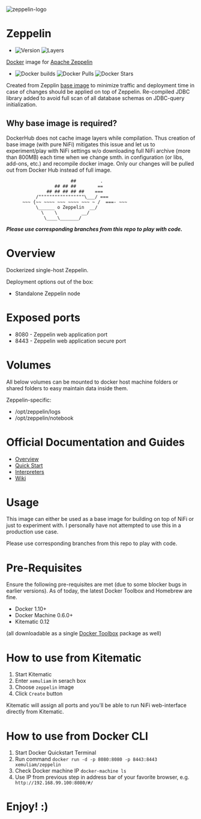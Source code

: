 ![zeppelin-logo](https://s29.postimg.org/9j5narjvr/zeppelin_logo_uni_500.png)

# Zeppelin

- ![Version](https://images.microbadger.com/badges/version/xemuliam/zeppelin:0.6.2.svg) ![Layers](https://images.microbadger.com/badges/image/xemuliam/zeppelin-base:0.6.2.svg)

[Docker](https://www.docker.com/what-docker) image for [Apache Zeppelin](http://zeppelin.apache.org)

- ![Docker builds](https://img.shields.io/docker/automated/xemuliam/zeppelin.svg) ![Docker Pulls](https://img.shields.io/docker/pulls/xemuliam/zeppelin.svg) ![Docker Stars](https://img.shields.io/docker/stars/xemuliam/zeppelin.svg)
 
Created from Zepplin [base image](https://hub.docker.com/r/xemuliam/zeppelin-base) to minimize traffic and deployment time in case of changes should be applied on top of Zeppelin.
Re-compiled JDBC library added to avoid full scan of all database schemas on JDBC-query initialization.

## Why base image is required?

DockerHub does not cache image layers while compilation. Thus creation of base image (with pure NiFi) mitigates this issue and let us to experiment/play with NiFi settings w/o downloading full NiFi archive (more than 800MB) each time when we change smth. in configuration (or libs, add-ons, etc.) and recompile docker image. Only our changes will be pulled out from Docker Hub instead of full image.

```
                        ##         .
                  ## ## ##        ==
               ## ## ## ## ##    ===
           /"""""""""""""""""\___/ ===
      ~~~ {~~ ~~~~ ~~~ ~~~~ ~~~ ~ /  ===- ~~~
           \______ o Zeppelin  __/
             \    \         __/
              \____\_______/
```
  

*__Please use corresponding branches from this repo to play with code.__*


# Overview

Dockerized single-host Zeppelin.

Deployment options out of the box:
- Standalone Zeppelin node


# Exposed ports

- 8080 - Zeppelin web application port
- 8443 - Zeppelin web application secure port


# Volumes

All below volumes can be mounted to docker host machine folders or shared folders to easy maintain data inside them. 

Zeppelin-specific:
- /opt/zeppelin/logs
- /opt/zeppelin/notebook


# Official Documentation and Guides

- [Overview](http://zeppelin.apache.org/docs/0.6.2/)
- [Quick Start](http://zeppelin.apache.org/docs/0.6.2/install/install.html)
- [Interpreters](http://zeppelin.apache.org/docs/0.6.2/manual/interpreters.html)
- [Wiki](https://cwiki.apache.org/confluence/display/ZEPPELIN/Zeppelin+Home)


# Usage

This image can either be used as a base image for building on top of NiFi or just to experiment with. I personally have not attempted to use this in a production use case.

Please use corresponding branches from this repo to play with code.


# Pre-Requisites
Ensure the following pre-requisites are met (due to some blocker bugs in earlier versions). As of today, the latest Docker Toolbox and Homebrew are fine.

- Docker 1.10+
- Docker Machine 0.6.0+
- Kitematic 0.12

(all downloadable as a single [Docker Toolbox](https://www.docker.com/products/docker-toolbox) package as well)


# How to use from Kitematic

1. Start Kitematic
2. Enter `xemuliam` in serach box
3. Choose `zeppelin` image
4. Click `Create` button

Kitematic will assign all ports and you'll be able to run NiFi web-interface directly from Kitematic.


# How to use from Docker CLI

1. Start Docker Quickstart Terminal
2. Run command  `docker run -d -p 8080:8080 -p 8443:8443 xemuliam/zeppelin`
3. Check Docker machine IP  `docker-machine ls`
4. Use IP from previous step in address bar of your favorite browser, e.g. ` http://192.168.99.100:8080/#/`

# Enjoy! :)

